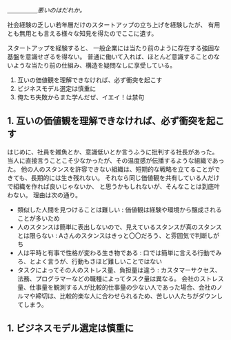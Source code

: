 ＿＿＿＿＿*悪いのはだれか。*

社会経験の乏しい若年層だけのスタートアップの立ち上げを経験したが、
有用とも無用とも言える様々な知見を得たのでここに遺す。

スタートアップを経験すると、
一般企業には当たり前のように存在する強固な基盤を意識せざるを得ない。
普通に働いて入れば、ほとんど意識することのないような当たり前の仕組み、構造を疑問なしに享受している。

1. 互いの価値観を理解できなければ、必ず衝突を起こす
1. ビジネスモデル選定は慎重に
1. 俺たち失敗からまた学んだぜ、イエイ！は禁句

## 1. 互いの価値観を理解できなければ、必ず衝突を起こす

はじめに、社員を雑魚とか、意識低いとか言うふうに批判する社長があった。
当人に直接言うことこそ少なかったが、その温度感が伝播するような組織であった。
他の人のスタンスを許容できない組織は、短期的な戦略を立てることができても、長期的には生き残れない。
それなら同じ価値観を共有している人だけで組織を作れば良いじゃないか、
と思うかもしれないが、そんなことは到底叶わない。
理由は次の通り。

- 類似した人間を見つけることは難しい
: 価値観は経験や環境から醸成されることが多いため
- 人のスタンスは簡単に表出しないので、見えているスタンスが真のスタンスとは限らない
: Aさんのスタンスはきっと〇〇だろう、と雰囲気で判断しがち
- 人は平時と有事で性格が変わる生き物である
: 口では簡単に言える行動でみろ、とよく言うが、行動もさほど難しいことではない
- タスクによってその人のストレス量、負担量は違う
: カスタマーサクセス、法務、プログラマーなどの職種によってタスク量は異なる。
会社のストレス量、仕事量を観測する人が比較的仕事量の少ない人であった場合、会社のノルマや締切は、比較的楽な人に合わせられるため、苦しい人たちがダウンしてしまう。

## 1. ビジネスモデル選定は慎重に

